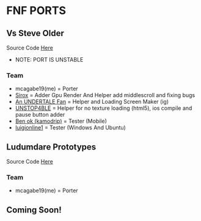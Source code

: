 # FNF PORTS

## Vs Steve Older
Source Code [Here](https://github.com/mcagabe19/VsSteve-Source-Code-OLDER) 
* NOTE: PORT IS UNSTABLE

### Team
* mcagabe19(me) = Porter
* [Sirox](https://github.com/Sirox228) = Adder Gpu Render And Helper add middlescroll and fixing bugs
* [An UNDERTALE Fan](https://github.com/An-undertale-fan) = Helper and Loading Screen Maker (ig)
* [UNSTOP4BLE](https://github.com/UNSTOP4BLE) = Helper for no texture loading (html5), ios compile and pause button adder
* [Ben ok (kamodrip)](https://github.com/Akhia11) = Tester (Mobile)
* [luigionline1](https://github.com/luigionline1) = Tester (Windows And Ubuntu)

## Ludumdare Prototypes

Source Code [Here](https://github.com/mcagabe19/Funkin-1.0.0)

### Team
* mcagabe19(me) = Porter

## Coming Soon!
